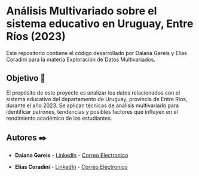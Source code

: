 # Análisis Multivariado sobre el sistema educativo en Uruguay, Entre Ríos (2023)
Este repositorio contiene el código desarrollado por Daiana Gareis y Elias Coradini para la materia Exploración de Datos Multivariados.

## Objetivo 📌
El propósito de este proyecto es analizar los datos relacionados con el sistema educativo del departamento de Uruguay, provincia de Entre Ríos, durante el año 2023. Se aplican técnicas de análisis multivariado para identificar patrones, tendencias y posibles factores que influyen en el rendimiento académico de los estudiantes.

## Autores ✒️

* **Daiana Gareis** - [LinkedIn](https://www.linkedin.com/in/c-elias-3a8065307) - [Correo Electronico](mailto:daianagareis96@gmail.com)

* **Elias Coradini** - [LinkedIn](https://www.linkedin.com/in/daiana-gareis-21311130a) - [Correo Electronico](mailto:eliascoradini212@gmail.com)
